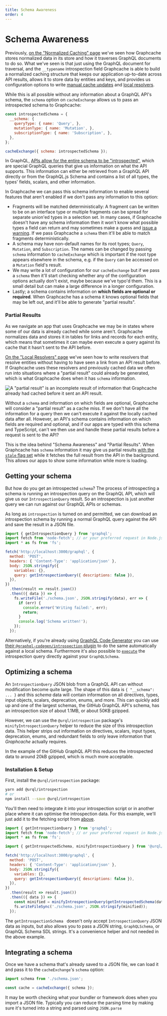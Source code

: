 ```yaml
---
title: Schema Awareness
order: 4
---
```


# Schema Awareness

Previously, [on the "Normalized Caching" page](./normalized-caching.md) we've seen how Graphcache
stores normalized data in its store and how it traverses GraphQL documents to do so. What we've seen
is that just using the GraphQL document for traversal, and the `__typename` introspection field
Graphcache is able to build a normalized caching structure that keeps our application up-to-date
across API results, allows it to store data by entities and keys, and provides us configuration
options to write [manual cache updates](./cache-updates.md) and [local
resolvers](./local-resolvers.md).

While this is all possible without any information about a GraphQL API's schema, the `schema` option
on `cacheExchange` allows us to pass an introspected schema to Graphcache:

```js
const introspectedSchema = {
  __schema: {
    queryType: { name: 'Query', },
    mutationType: { name: 'Mutation', },
    subscriptionType: { name: 'Subscription', },
  },
};

cacheExchange({ schema: introspectedSchema });
```

In GraphQL, [APIs allow for the entire schema to be
"introspected"](https://graphql.org/learn/introspection/), which are special GraphQL queries that
give us information on what the API supports. This information can either be retrieved from a
GraphQL API directly or from the GraphQL.js Schema and contains a list of all types, the types'
fields, scalars, and other information.

In Graphcache we can pass this schema information to enable several features that aren't enabled if
we don't pass any information to this option:

- Fragments will be matched deterministically: A fragment can be written to be on an interface type
  or multiple fragments can be spread for separate union'ed types in a selection set. In many cases,
  if Graphcache doesn't have any schema information then it won't know what possible types a field
  can return and may sometimes make a guess and [issue a
  warning](./errors.md#16-heuristic-fragment-matching). If we pass Graphcache a `schema` then it'll
  be able to match fragments deterministically.
- A schema may have non-default names for its root types; `Query`, `Mutation`, and `Subscription`.
  The names can be changed by passing `schema` information to `cacheExchange` which is important
  if the root type appears elsewhere in the schema, e.g. if the `Query` can be accessed on a
  `Mutation` field's result.
- We may write a lot of configuration for our `cacheExchange` but if we pass a `schema` then it'll
  start checking whether any of the configuration options actually don't exist, maybe because we've
  typo'd them. This is a small detail but can make a large difference in a longer configuration.
- Lastly; a schema contains information on **which fields are optional or required**. When
  Graphcache has a schema it knows optional fields that may be left out, and it'll be able to generate
  "partial results".

### Partial Results

As we navigate an app that uses Graphcache we may be in states where some of our data is already
cached while some aren't. Graphcache normalizes data and stores it in tables for links and records for
each entity, which means that sometimes it can maybe even execute a query against its cache that it
hasn't sent to the API before.

[On the "Local Resolvers" page](./local-resolvers.md#resolving-entities) we've seen how to write
resolvers that resolve entities without having to have seen a link from an API result before. If
Graphcache uses these resolvers and previously cached data we often run into situations where a
"partial result" could already be generated, which is what Graphcache does when it has `schema`
information.

![A "partial result" is an incomplete result of information that Graphcache already had cached
before it sent an API result.](../assets/partial-results.png)

Without a `schema` and information on which fields are optional, Graphcache will consider a "partial
result" as a cache miss. If we don't have all the information for a query then we can't execute
it against the locally cached data after all. However, an API's schema contains information on which
fields are required and optional, and if our apps are typed with this schema and
TypeScript, can't we then use and handle these partial results before a request is sent to the API?

This is the idea behind "Schema Awareness" and "Partial Results". When Graphcache has `schema`
information it may give us partial results [with the `stale` flag
set](../api/core.md#operationresult) while it fetches the full result from the API in the
background. This allows our apps to show some information while more is loading.

## Getting your schema

But how do you get an introspected `schema`? The process of introspecting a schema is running an
introspection query on the GraphQL API, which will give us our `IntrospectionQuery` result. So an
introspection is just another query we can run against our GraphQL APIs or schemas.

As long as `introspection` is turned on and permitted, we can download an introspection schema by
running a normal GraphQL query against the API and save the result in a JSON file.

```js
import { getIntrospectionQuery } from 'graphql';
import fetch from 'node-fetch'; // or your preferred request in Node.js
import * as fs from 'fs';

fetch('http://localhost:3000/graphql', {
  method: 'POST',
  headers: { 'Content-Type': 'application/json' },
  body: JSON.stringify({
    variables: {},
    query: getIntrospectionQuery({ descriptions: false }),
  }),
})
  .then(result => result.json())
  .then(({ data }) => {
    fs.writeFile('./schema.json', JSON.stringify(data), err => {
      if (err) {
        console.error('Writing failed:', err);
        return;
      }
      console.log('Schema written!');
    });
  });
```

Alternatively, if you're already using [GraphQL Code Generator](https://graphql-code-generator.com/)
you can use [their `@graphql-codegen/introspection`
plugin](https://graphql-code-generator.com/docs/plugins/introspection) to do the same automatically
against a local schema. Furthermore it's also possible to
[`execute`](https://graphql.org/graphql-js/execution/#execute) the introspection query directly
against your `GraphQLSchema`.

## Optimizing a schema

An `IntrospectionQuery` JSON blob from a GraphQL API can without modification become quite large.
The shape of this data is `{ "__schema": ... }` and this _schema_ data will contain information on
all directives, types, input objects, scalars, deprecation, enums, and more. This can quickly add up and one of the
largest schemas, the GitHub GraphQL API's schema, has an introspection size of about 1.1MB, or about
50KB gzipped.

However, we can use the `@urql/introspection` package's `minifyIntrospectionQuery` helper to reduce
the size of this introspection data. This helper strips out information on directives, scalars,
input types, deprecation, enums, and redundant fields to only leave information that _Graphcache_
actually requires.

In the example of the GitHub GraphQL API this reduces the introspected data to around 20kB gzipped,
which is much more acceptable.

### Installation & Setup

First, install the `@urql/introspection` package:

```sh
yarn add @urql/introspection
# or
npm install --save @urql/introspection
```

You'll then need to integrate it into your introspection script or in another place where it can
optimise the introspection data. For this example, we'll just add it to the fetching script from
[above](#getting-your-schema).

```js
import { getIntrospectionQuery } from 'graphql';
import fetch from 'node-fetch'; // or your preferred request in Node.js
import * as fs from 'fs';

import { getIntrospectedSchema, minifyIntrospectionQuery } from '@urql/introspection';

fetch('http://localhost:3000/graphql', {
  method: 'POST',
  headers: { 'Content-Type': 'application/json' },
  body: JSON.stringify({
    variables: {},
    query: getIntrospectionQuery({ descriptions: false }),
  }),
})
  .then(result => result.json())
  .then(({ data }) => {
    const minified = minifyIntrospectionQuery(getIntrospectedSchema(data));
    fs.writeFileSync('./schema.json', JSON.stringify(minified));
  });
```

The `getIntrospectionSchema ` doesn't only accept `IntrospectionQuery` JSON data as inputs, but also
allows you to pass a JSON string, `GraphQLSchema`, or GraphQL Schema SDL strings. It's a convenience
helper and not needed in the above example.

## Integrating a schema

Once we have a schema that's already saved to a JSON file, we can load it and pass it to the
`cacheExchange`'s `schema` option:

```js
import schema from './schema.json';

const cache = cacheExchange({ schema });
```

It may be worth checking what your bundler or framework does when you import a JSON file. Typically
you can reduce the parsing time by making sure it's turned into a string and parsed using
`JSON.parse`
